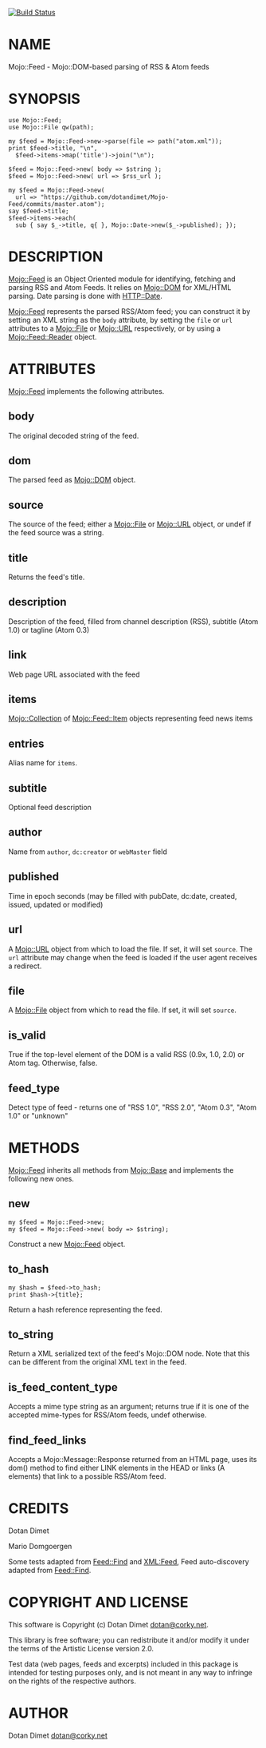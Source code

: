 [![Build Status](https://travis-ci.org/dotandimet/Mojo-Feed.svg?branch=master)](https://travis-ci.org/dotandimet/Mojo-Feed)
# NAME

Mojo::Feed - Mojo::DOM-based parsing of RSS & Atom feeds

# SYNOPSIS

    use Mojo::Feed;
    use Mojo::File qw(path);

    my $feed = Mojo::Feed->new->parse(file => path("atom.xml"));
    print $feed->title, "\n",
      $feed->items->map('title')->join("\n");

    $feed = Mojo::Feed->new( body => $string );
    $feed = Mojo::Feed->new( url => $rss_url );

    my $feed = Mojo::Feed->new(
      url => "https://github.com/dotandimet/Mojo-Feed/commits/master.atom");
    say $feed->title;
    $feed->items->each(
      sub { say $_->title, q{ }, Mojo::Date->new($_->published); });

# DESCRIPTION

[Mojo::Feed](https://metacpan.org/pod/Mojo::Feed) is an Object Oriented module for identifying,
fetching and parsing RSS and Atom Feeds.  It relies on
[Mojo::DOM](https://metacpan.org/pod/Mojo::DOM) for XML/HTML parsing. Date parsing is done with [HTTP::Date](https://metacpan.org/pod/HTTP::Date).

[Mojo::Feed](https://metacpan.org/pod/Mojo::Feed) represents the parsed RSS/Atom feed; you can construct it
by setting an XML string as the `body` attribute, by setting the `file` or `url`
attributes to a [Mojo::File](https://metacpan.org/pod/Mojo::File) or [Mojo::URL](https://metacpan.org/pod/Mojo::URL) respectively, or by using a
[Mojo::Feed::Reader](https://metacpan.org/pod/Mojo::Feed::Reader) object.

# ATTRIBUTES

[Mojo::Feed](https://metacpan.org/pod/Mojo::Feed) implements the following attributes.

## body

The original decoded string of the feed.

## dom

The parsed feed as [Mojo::DOM](https://metacpan.org/pod/Mojo::DOM) object.

## source

The source of the feed; either a [Mojo::File](https://metacpan.org/pod/Mojo::File) or [Mojo::URL](https://metacpan.org/pod/Mojo::URL) object, or
undef if the feed source was a string.

## title

Returns the feed's title.

## description

Description of the feed, filled from channel description (RSS), subtitle (Atom 1.0) or tagline (Atom 0.3)

## link

Web page URL associated with the feed

## items

[Mojo::Collection](https://metacpan.org/pod/Mojo::Collection) of [Mojo::Feed::Item](https://metacpan.org/pod/Mojo::Feed::Item) objects representing feed news items

## entries

Alias name for `items`.

## subtitle

Optional feed description

## author

Name from `author`, `dc:creator` or `webMaster` field

## published

Time in epoch seconds (may be filled with pubDate, dc:date, created, issued, updated or modified)

## url

A [Mojo::URL](https://metacpan.org/pod/Mojo::URL) object from which to load the file. If set, it will set `source`. The `url` attribute
may change when the feed is loaded if the user agent receives a redirect.

## file

A [Mojo::File](https://metacpan.org/pod/Mojo::File) object from which to read the file. If set, it will set `source`.

## is\_valid

True if the top-level element of the DOM is a valid RSS (0.9x, 1.0, 2.0) or Atom tag. Otherwise, false.

## feed\_type

Detect type of feed - returns one of "RSS 1.0", "RSS 2.0", "Atom 0.3", "Atom 1.0" or "unknown"

# METHODS

[Mojo::Feed](https://metacpan.org/pod/Mojo::Feed) inherits all methods from
[Mojo::Base](https://metacpan.org/pod/Mojo::Base) and implements the following new ones.

## new

    my $feed = Mojo::Feed->new;
    my $feed = Mojo::Feed->new( body => $string);

Construct a new [Mojo::Feed](https://metacpan.org/pod/Mojo::Feed) object.

## to\_hash

    my $hash = $feed->to_hash;
    print $hash->{title};

Return a hash reference representing the feed.

## to\_string

Return a XML serialized text of the feed's Mojo::DOM node. Note that this can be different from the original XML text in the feed.

## is\_feed\_content\_type

Accepts a mime type string as an argument; returns true if it is one
of the accepted mime-types for RSS/Atom feeds, undef otherwise.

## find\_feed\_links

Accepts a Mojo::Message::Response returned from an HTML page, uses its dom() method to find either LINK elements in the HEAD or links (A elements) that link to a possible RSS/Atom feed.

# CREDITS

Dotan Dimet

Mario Domgoergen

Some tests adapted from [Feed::Find](https://metacpan.org/pod/Feed::Find) and [XML:Feed](XML:Feed), Feed auto-discovery adapted from [Feed::Find](https://metacpan.org/pod/Feed::Find).

# COPYRIGHT AND LICENSE

This software is Copyright (c) Dotan Dimet <dotan@corky.net>.

This library is free software; you can redistribute it and/or modify
it under the terms of the Artistic License version 2.0.

Test data (web pages, feeds and excerpts) included in this package is intended
for testing purposes only, and is not meant in any way to infringe on the
rights of the respective authors.

# AUTHOR

Dotan Dimet <dotan@corky.net>
